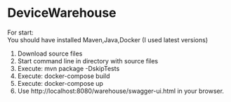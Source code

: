 # DeviceWarehouse
For start:<br/>
You should have installed Maven,Java,Docker (I used latest versions)<br/>
1. Download source files<br/>
2. Start command line in directory with source files<br/>
3. Execute: mvn package -DskipTests<br/>
4. Execute: docker-compose build<br/>
5. Execute: docker-compose up<br/>
6. Use http://localhost:8080/warehouse/swagger-ui.html in your browser.

